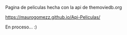 Pagina de peliculas hecha con la api de themoviedb.org

https://maurogomezz.github.io/Api-Peliculas/

En proceso... :)